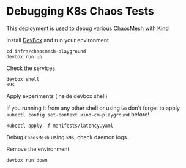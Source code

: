 # Debugging K8s Chaos Tests

This deployment is used to debug various [ChaosMesh](https://chaos-mesh.org/) with [Kind](https://kind.sigs.k8s.io/)

Install [DevBox](https://www.jetify.com/devbox) and run your environment
```
cd infra/chaosmesh-playground
devbox run up
```

Check the services
```
devbox shell
k9s
```
Apply experiments (inside devbox shell)

If you running it from any other shell or using `Go` don't forget to apply `kubectl config set-context kind-cm-playground` before!
```
kubectl apply -f manifests/latency.yaml
```
Debug `ChaosMesh` using `k9s`, check daemon logs.

Remove the environment
```
devbox run down
```
